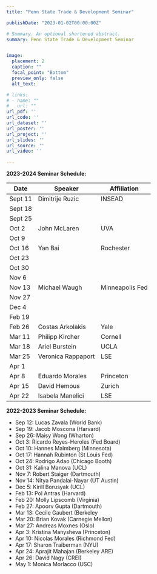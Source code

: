 ```yaml
---
title: "Penn State Trade & Development Seminar"

publishDate: "2023-01-02T00:00:00Z"

# Summary. An optional shortened abstract.
summary: Penn State Trade & Development Seminar


image:
  placement: 2
  caption: ""
  focal_point: "Bottom"
  preview_only: false
  alt_text: 

# links:
# - name: ""
#   url: ""
url_pdf: ''
url_code: ''
url_dataset: ''
url_poster: ''
url_project: ''
url_slides: ''
url_source: ''
url_video: ''

---
```




**2023-2024 Seminar Schedule:**

| Date | Speaker | Affiliation |
| --- | --- | --- |
| Sept 11 |	Dimitrije Ruzic |	INSEAD |
| Sept 18 |	 |	
| Sept 25 |	 |	
| Oct 2 |	John McLaren |	UVA |
| Oct 9 |	 |	
| Oct 16 |	Yan Bai |	Rochester |
| Oct 23 |	 |	
| Oct 30 |	 |	
| Nov 6 |	 |	
| Nov 13 |	Michael Waugh  |	Minneapolis Fed   |
| Nov 27 | |		
| Dec 4 |	 |	
| Feb 19 |	 |	
| Feb 26 |	Costas Arkolakis  |	Yale |
| Mar 11 |		Philipp Kircher  |	Cornell   |
| Mar 18 |		Ariel Burstein  |	UCLA |
| Mar 25 |		Veronica Rappaport  |	LSE |
| Apr 1 |	 |	
| Apr 8 |		Eduardo Morales  |	Princeton |	
| Apr 15 |		David Hemous  |	Zurich |	
| Apr 22 |		Isabela Manelici  |	LSE |




**2022-2023 Seminar Schedule:**

- Sep 12:	Lucas Zavala (World Bank)
- Sep 19:	Jacob Moscona (Harvard)
- Sep 26:	Maisy Wong (Wharton)
- Oct 3:	Ricardo Reyes-Heroles (Fed Board)
- Oct 10:	Hannes Malmberg (Minnesota)
- Oct 17:	Hannah Rubinton (St Louis Fed)
- Oct 24:	Rodrigo Adao (Chicago Booth)
- Oct 31:	Kalina Manova (UCL)
- Nov 7:	Robert Staiger (Dartmouth) 
- Nov 14:	Nitya Pandalai-Nayar (UT Austin)
- Dec 5:	Kirill Borusyak (UCL)
- Feb 13:	Pol Antras	(Harvard)
- Feb 20:	Molly Lipscomb	(Virginia)
- Feb 27:	Apoorv Gupta	(Dartmouth)
- Mar 13:	Cecile Gaubert (Berkeley
- Mar 20:	Brian Kovak	(Carnegie Mellon)
- Mar 27:	Andreas Moxnes	(Oslo)
- Apr 3:	Kristina Manysheva	(Princeton)
- Apr 10:	Nicolas Morales	(Richmond Fed)
- Apr 17:	Sharon Traiberman	(NYU)
- Apr 24:	Aprajit Mahajan	(Berkeley ARE)
- Apr 26:	David Nagy	(CREI)
- May 1:	Monica Morlacco	(USC)






